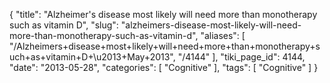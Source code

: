 {
    "title": "Alzheimer's disease most likely will need more than monotherapy such as vitamin D",
    "slug": "alzheimers-disease-most-likely-will-need-more-than-monotherapy-such-as-vitamin-d",
    "aliases": [
        "/Alzheimers+disease+most+likely+will+need+more+than+monotherapy+such+as+vitamin+D+\u2013+May+2013",
        "/4144"
    ],
    "tiki_page_id": 4144,
    "date": "2013-05-28",
    "categories": [
        "Cognitive"
    ],
    "tags": [
        "Cognitive"
    ]
}